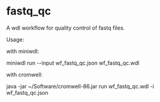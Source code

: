 # fastq_qc

A wdl workflow for quality control of fastq files.

Usage:

with miniwdl:

miniwdl run --input wf_fastq_qc.json wf_fastq_qc.wdl


with cromwell:

java -jar ~/Software/cromwell-86.jar run wf_fastq_qc.wdl -i wf_fastq_qc.json

